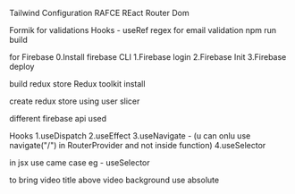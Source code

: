 Tailwind Configuration
RAFCE
REact Router Dom

Formik for validations
Hooks - useRef 
regex for email validation
npm run build

for Firebase
0.Install firebase CLI
1.Firebase login
2.Firebase Init
3.Firebase deploy

build redux store
Redux toolkit install

create redux store using user slicer

different firebase api used

Hooks
    1.useDispatch
    2.useEffect
    3.useNavigate - (u can onlu use navigate("/") in RouterProvider and not inside function)
    4.useSelector 

in jsx use came case eg - useSelector

to bring video title above video background use absolute
